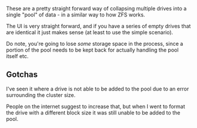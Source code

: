 These are a pretty straight forward way of collapsing multiple drives into a single "pool" of data - in a similar way to how ZFS works.

The UI is very straight forward, and if you have a series of empty drives that are identical it just makes sense (at least to use the simple scenario).

Do note, you're going to lose _some_ storage space in the process, since a portion of the pool needs to be kept back for actually handling the pool itself etc.

## Gotchas

I've seen it where a drive is not able to be added to the pool due to an error surrounding the cluster size.

People on the internet suggest to increase that, but when I went to format the drive with a different block size it was still unable to be added to the pool.